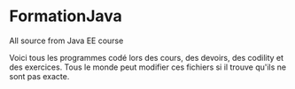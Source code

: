 # FormationJava
All source from Java EE course

Voici tous les programmes codé lors des cours, des devoirs, des codility et des exercices. 
Tous le monde peut modifier ces fichiers si il trouve qu'ils ne sont pas exacte.
